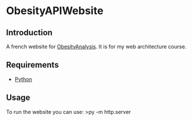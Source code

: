 # ObesityAPIWebsite

## Introduction

A french website for [ObesityAnalysis](https://github.com/Aursen/ObesityAnalysis). It is for my web architecture course.

## Requirements

  * [Python](https://www.python.org)

## Usage

To run the website you can use:
    >py -m http.server
